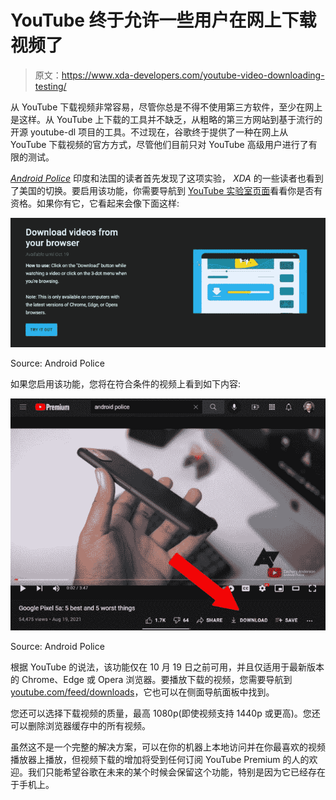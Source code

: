 # YouTube 终于允许一些用户在网上下载视频了

> 原文：<https://www.xda-developers.com/youtube-video-downloading-testing/>

从 YouTube 下载视频非常容易，尽管你总是不得不使用第三方软件，至少在网上是这样。从 YouTube 上下载的工具并不缺乏，从粗略的第三方网站到基于流行的开源 youtube-dl 项目的工具。不过现在，谷歌终于提供了一种在网上从 YouTube 下载视频的官方方式，尽管他们目前只对 YouTube 高级用户进行了有限的测试。

[*Android Police*](https://www.androidpolice.com/2021/09/22/youtube-gets-official-video-downloads-on-the-web-saving-you-from-using-some-very-sketchy-sites/) 印度和法国的读者首先发现了这项实验， *XDA* 的一些读者也看到了美国的切换。要启用该功能，你需要导航到 [YouTube 实验室页面](http://youtube.com/new)看看你是否有资格。如果你有它，它看起来会像下面这样:

 <picture>![YouTube Labs video downloading](img/7063e8ef841eaba80ba9020a3cc4d681.png)</picture> 

Source: Android Police

如果您启用该功能，您将在符合条件的视频上看到如下内容:

 <picture>![youtube labs video downloading](img/506705c9410def0d9f76f2ecf354c071.png)</picture> 

Source: Android Police

根据 YouTube 的说法，该功能仅在 10 月 19 日之前可用，并且仅适用于最新版本的 Chrome、Edge 或 Opera 浏览器。要播放下载的视频，您需要导航到[youtube.com/feed/downloads](http://youtube.com/feed/downloads)，它也可以在侧面导航面板中找到。

您还可以选择下载视频的质量，最高 1080p(即使视频支持 1440p 或更高)。您还可以删除浏览器缓存中的所有视频。

虽然这不是一个完整的解决方案，可以在你的机器上本地访问并在你最喜欢的视频播放器上播放，但视频下载的增加将受到任何订阅 YouTube Premium 的人的欢迎。我们只能希望谷歌在未来的某个时候会保留这个功能，特别是因为它已经存在于手机上。